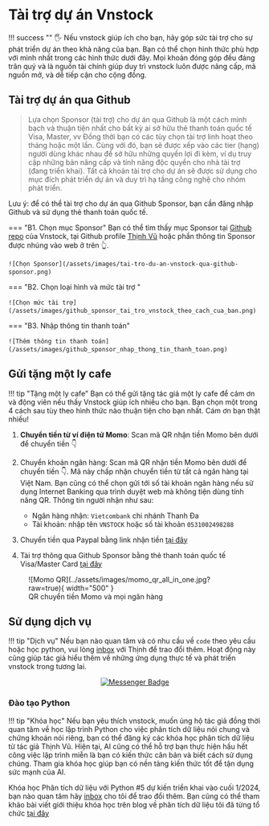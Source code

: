 # Tài trợ dự án Vnstock

!!! success ""
    🖐 Nếu vnstock giúp ích cho bạn, hãy góp sức tài trợ cho sự phát triển dự án theo khả năng của bạn. Bạn có thể chọn hình thức phù hợp với mình nhất trong các hình thức dưới đây. Mọi khoản đóng góp đều đáng trân quý và là nguồn tài chính giúp duy trì vnstock luôn được nâng cấp, mã nguồn mở, và dễ tiếp cận cho cộng đồng.

## Tài trợ dự án qua Github

> Lựa chọn Sponsor (tài trợ) cho dự án qua Github là một cách minh bạch và thuận tiện nhất cho bất kỳ ai sở hữu thẻ thanh toán quốc tế Visa, Master, vv Đồng thời bạn có các tùy chọn tài trợ linh hoạt theo tháng hoặc một lần. Cùng với đó, bạn sẽ được xếp vào các tier (hạng) người dùng khác nhau để sở hữu những quyền lợi đi kèm, ví dụ truy cập những bản nâng cấp và tính năng độc quyền cho nhà tài trợ (đang triển khai).
> Tất cả khoản tài trợ cho dự án sẽ được sử dụng cho mục đích phát triển dự án và duy trì hạ tầng công nghệ cho nhóm phát triển. 

Lưu ý: để có thể tài trợ cho dự án qua Github Sponsor, bạn cần đăng nhập Github và sử dụng thẻ thanh toán quốc tế.

=== "B1. Chọn mục Sponsor"
    Bạn có thể tìm thấy mục Sponsor tại [Github repo](https://github.com/thinh-vu/vnstock) của Vnstock, tại Github profile [Thịnh Vũ](https://github.com/thinh-vu) hoặc phần thông tin Sponsor được nhúng vào web ở trên 👆.

    ![Chọn Sponsor](/assets/images/tai-tro-du-an-vnstock-qua-github-sponsor.png)

=== "B2. Chọn loại hình và mức tài trợ "

    ![Chọn mức tài trợ](/assets/images/github_sponsor_tai_tro_vnstock_theo_cach_cua_ban.png)

=== "B3. Nhập thông tin thanh toán"

    ![Thêm thông tin thanh toán](/assets/images/github_sponsor_nhap_thong_tin_thanh_toan.png)

## Gửi tặng một ly cafe

!!! tip "Tặng một ly cafe"
    Bạn có thể gửi tặng tác giả một ly cafe để cảm ơn và động viên nếu thấy Vnstock giúp ích nhiều cho bạn. Bạn chọn một trong 4 cách sau tùy theo hình thức nào thuận tiện cho bạn nhất. Cám ơn bạn thật nhiều!

1. **Chuyển tiền từ ví điện tử Momo**: Scan mã QR nhận tiền Momo bên dưới để chuyển tiền 👇

2. Chuyển khoản ngân hàng: Scan mã QR nhận tiền Momo bên dưới để chuyển tiền 👇. Mã này chấp nhận chuyển tiền từ tất cả ngân hàng tại Việt Nam. Bạn cũng có thể chọn gửi tới số tài khoản ngân hàng nếu sử dụng Internet Banking qua trình duyệt web mà không tiện dùng tính năng QR. Thông tin người nhận như sau:
   
	- Ngân hàng nhận: `Vietcombank` chi nhánh Thanh Đa
	- Tài khoản: nhập tên `VNSTOCK` hoặc số tài khoản `0531002498288`

3. Chuyển tiền qua Paypal bằng link nhận tiền [tại đây](https://paypal.me/thinhvuphoto?country.x=VN&locale.x=en_US)

4. Tài trợ thông qua Github Sponsor bằng thẻ thanh toán quốc tế Visa/Master Card [tại đây](https://github.com/sponsors/thinh-vu)

<figure markdown>
  ![Momo QR](../assets/images/momo_qr_all_in_one.jpg?raw=true){ width="500" }
  <figcaption>QR chuyển tiền Momo và mọi ngân hàng</figcaption>
</figure>


## Sử dụng dịch vụ

!!! tip "Dịch vụ"
    Nếu bạn nào quan tâm và có nhu cầu về `code` theo yêu cầu hoặc học python, vui lòng [inbox](https://www.messenger.com/t/mr.thinh.ueh) với Thịnh để trao đổi thêm. Hoạt động này cũng giúp tác giả hiểu thêm về những ứng dụng thực tế và phát triển vnstock trong tương lai.

<div id="badges" align="center">
  <a href="https://www.messenger.com/t/mr.thinh.ueh">
    <img src="https://img.shields.io/badge/Messenger-00B2FF?style=for-the-badge&logo=messenger&logoColor=white" alt="Messenger Badge"/>
  </a>
</div>

### Đào tạo Python

!!! tip "Khóa học" 
    Nếu bạn yêu thích vnstock, muốn ủng hộ tác giả đồng thời quan tâm về học lập trình Python cho việc phân tích dữ liệu nói chung và chứng khoán nói riêng, bạn có thể đăng ký các khóa học phân tích dữ liệu từ tác giả Thịnh Vũ. Hiện tại, AI cũng có thể hỗ trợ bạn thực hiện hầu hết công việc lập trình miễn là bạn có kiến thức căn bản và biết cách sử dụng chúng. Tham gia khóa học giúp bạn có nền tảng kiến thức tốt để tận dụng sức mạnh của AI.

Khóa học Phân tích dữ liệu với Python #5 dự kiến triển khai vào cuối 1/2024, bạn nào quan tâm hãy [inbox](https://www.messenger.com/t/mr.thinh.ueh) cho tôi để trao đổi thêm. Bạn cũng có thể tham khảo bài viết giới thiệu khóa học trên blog về phân tích dữ liệu tôi đã từng tổ chức [tại đây](https://docs.vnstock.site/course/)
